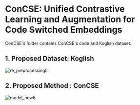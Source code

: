 # ConCSE: Unified Contrastive Learning and Augmentation for Code Switched Embeddings

ConCSE's folder contains ConCSE's code and Koglish dataset.

## 1. Proposed Dataset: Koglish
![re_preprocessing5](https://github.com/jjy961228/ConCSE/assets/93771104/1879744c-1d2c-4f60-81dd-8deb2894e91a)

## 2. Proposed Method : ConCSE
![model_new6](https://github.com/jjy961228/ConCSE/assets/93771104/05fc8fb0-353b-4224-a457-2dde9ffac97a)
